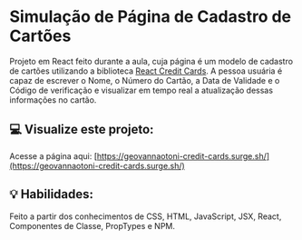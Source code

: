 # Simulação de Página de Cadastro de Cartões
Projeto em React feito durante a aula, cuja página é um modelo de cadastro de cartões utilizando a biblioteca [React Credit Cards](https://www.npmjs.com/package/react-credit-cards-2?activeTab=readme). A pessoa usuária é capaz de escrever o Nome, o Número do Cartão, a Data de Validade e o Código de verificação e visualizar em tempo real a atualização dessas informações no cartão.

## :computer: Visualize este projeto:
Acesse a página aqui:
[https://geovannaotoni-credit-cards.surge.sh/](https://geovannaotoni-credit-cards.surge.sh/)

## :bulb: Habilidades:
Feito a partir dos conhecimentos de CSS, HTML, JavaScript, JSX, React, Componentes de Classe, PropTypes e NPM.